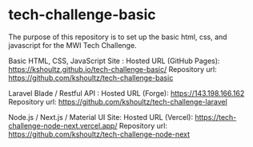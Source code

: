 # tech-challenge-basic

The purpose of this repository is to set up the basic html, css, and javascript for the MWI Tech Challenge.

Basic HTML, CSS, JavaScript Site :
Hosted URL (GitHub Pages): <https://kshoultz.github.io/tech-challenge-basic/>
Repository url: <https://github.com/kshoultz/tech-challenge-basic>

Laravel Blade / Restful API :
Hosted URL (Forge): <https://143.198.166.162>
Repository url: <https://github.com/kshoultz/tech-challenge-laravel>

Node.js / Next.js / Material UI Site:
Hosted URL (Vercel): <https://tech-challenge-node-next.vercel.app/>
Repository url: <https://github.com/kshoultz/tech-challenge-node-next>
